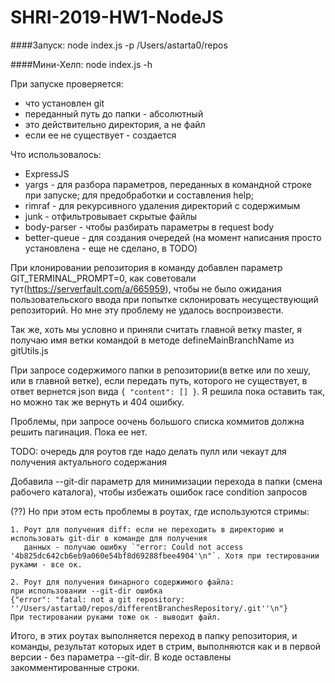 # SHRI-2019-HW1-NodeJS

####Запуск:
    node index.js -p /Users/astarta0/repos
    
####Мини-Хелп:
    node index.js -h
    
При запуске проверяется:
- что установлен git
- переданный путь до папки - абсолютный
- это действительно директория, а не файл
- если ее не существует - создается

Что использовалось:
- ExpressJS
- yargs - для разбора параметров, переданных в командной строке при запуске; для предобработки и составления help;
- rimraf - для рекурсивного удаления директорий с содержимым
- junk - отфильтровывает скрытые файлы
- body-parser - чтобы разбирать параметры в request body
- better-queue - для создания очередей (на момент написания просто установлена - еще не сделано, в TODO)

При клонировании репозитория в команду добавлен параметр GIT_TERMINAL_PROMPT=0,
как советовали тут(https://serverfault.com/a/665959), чтобы не было ожидания пользовательского ввода при попытке склонировать несуществующий репозиторий.
Но мне эту проблему не удалось воспроизвести.

Так же, хоть мы условно и приняли считать главной ветку master, я получаю имя ветки командой в методе defineMainBranchName из gitUtils.js

При запросе содержимого папки в репозитории(в ветке или по хешу, или в главной ветке), если передать путь, которого не существует, 
в ответ вернется json вида `{ "content": [] }`. Я решила пока оставить так, но можно так же вернуть и 404 ошибку.

Проблемы, при запросе оочень большого списка коммитов должна решить пагинация. Пока ее нет.

TODO: очередь для роутов где надо делать пулл или чекаут для получения актуального содержания

Добавила --git-dir параметр для минимизации перехода в папки (смена рабочего каталога), чтобы избежать ошибок race condition запросов

(??) Но при этом есть проблемы в роутах, где используются стримы:

    1. Роут для получения diff: если не переходить в директорию и использовать git-dir в команде для получения
       данных - получаю ошибку `"error: Could not access '4b825dc642cb6eb9a060e54bf8d69288fbee4904'\n"`. Хотя при тестировании руками - все ок.

    2. Poут для получения бинарного содержимого файла:
    при использовании --git-dir ошибка
    {"error": "fatal: not a git repository: ''/Users/astarta0/repos/differentBranchesRepository/.git''\n"}
    При тестировании руками тоже ок - выводит файл.
Итого, в этих роутах выполняется переход в папку репозитория, и команды, результат которых идет в стрим, выполняются
как и в первой версии - без параметра --git-dir.  В коде оставлены закомментированные строки.
